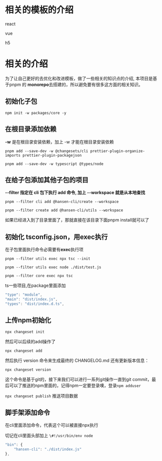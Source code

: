 



# 相关的模板的介绍

react

vue

h5

# 相关的介绍

为了让自己更好的去优化和改进模板，做了一些相关的知识点的介绍, 本项目是基于pnpm 的 **monorepo**去搭建的，所以避免要有很多这方面的相关知识。

## 初始化子包

`npm init -w packages/core -y`

## 在根目录添加依赖

**-w** 是在根目录安装依赖，加上 -w 才能在根目录安装依赖

`pnpm add --save-dev -w @changesets/cli prettier-plugin-organize-imports prettier-plugin-packagejson`

`pnpm add --save-dev -w typescript @types/node`

## 在给子包添加其他子包的项目

**--filter 指定在 cli 包下执行 add 命令,  加上 --workspace 就是从本地查找**

`pnpm --filter cli add @hansen-cli/create --workspace`

`pnpm --filter create add @hansen-cli/utils --workspace`

如果已经进入到了目录里面了，那就直接在该目录下面pnpm install就可以了

## 初始化 tsconfig.json，用exec执行

在子包里面执行命令必需要有**exec**执行项

`pnpm --filter utils exec npx tsc --init`

`pnpm --filter utils exec node ./dist/test.js`

`pnpm --filter core exec npx tsc`

ts一些项目,在package里面添加

```typescript
"type": "module",
"main": "dist/index.js",
"types": "dist/index.d.ts",

```

## 上传npm初始化

`npx changeset init`

然后可以后续的add操作了

`npx changeset add`

然后执行 version 命令来生成最终的 CHANGELOG.md 还有更新版本信息：

`npx changeset version` 

这个命令是基于git的，接下来我们可以进行一系列git操作一直到git commit，最后可以了推送的npm里面的，记得npm一定要登录噢，登录`npm adduser`

`npx changeset publish`  推送项目数据

## 脚手架添加命令

在cli里面添加命令，代表这个可以被直接npx执行

切记在cli里面头部加上 `\#!/usr/bin/env node`

```javascript
"bin": {
    "hansen-cli": "./dist/index.js"
},
```

